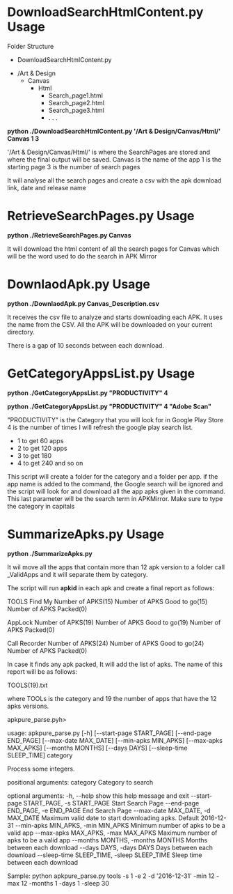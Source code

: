 
<h1>DownloadSearchHtmlContent.py Usage</h1>

Folder Structure
- DownloadSearchHtmlContent.py
+ /Art & Design
  + Canvas
     + Html
     	- Search_page1.html
     	- Search_page2.html
     	- Search_page3.html
     	- . . .



<b>python ./DownloadSearchHtmlContent.py '/Art & Design/Canvas/Html/' Canvas 1 3</b>

'/Art & Design/Canvas/Html/' is where the SearchPages are stored and where the final output will be saved.
Canvas is the name of the app
1 is the starting page
3 is the number of search pages

It will analyse all the search pages and create a csv with the apk download link, date and release name


<h1>RetrieveSearchPages.py Usage</h1>

<b>python ./RetrieveSearchPages.py  Canvas</b>

It will download the html content of all the search pages for Canvas which will be the word used to do the search in APK Mirror

<h1>DownlaodApk.py Usage</h1>

<b>python ./DownlaodApk.py  Canvas_Description.csv</b>

It receives the csv file to analyze and starts downloading each APK. It uses the name from the CSV. All the APK will be downloaded on your current directory.

There is a gap of 10 seconds between each download.


<h1>GetCategoryAppsList.py Usage</h1>
<b>python ./GetCategoryAppsList.py  "PRODUCTIVITY" 4</b>

<b>python ./GetCategoryAppsList.py  "PRODUCTIVITY" 4 "Adobe Scan"</b>

"PRODUCTIVITY" is the Category that you will look for in Google Play Store
4 is the number of times I will refresh the google play search list. 
   - 1 to get 60 apps
   - 2 to get 120 apps
   - 3 to get 180
   - 4 to get 240
   and so on

This script will create a folder for the category and a folder per app. 
if the app name is added to the command, the Google search will be ignored and the script will look for and download all the app apks given in the command. This last parameter will be the search term in APKMirror. 
Make sure to type the category in capitals
   
   
<h1>SummarizeApks.py Usage</h1>
<b>python ./SummarizeApks.py</b>

It wil move all the apps that contain more than 12 apk version to a folder call _ValidApps and it will separate them by category.

The script will run <b>apkid</b> in each apk and create a final report as follows:

TOOLS
Find My
Number of APKS(15)
Number of APKS Good to go(15)
Number of APKS Packed(0)

AppLock
Number of APKS(19)
Number of APKS Good to go(19)
Number of APKS Packed(0)

Call Recorder
Number of APKS(24)
Number of APKS Good to go(24)
Number of APKS Packed(0)

In case it finds any apk packed, It will add the list of apks. The name of this report will be as follows:

TOOLS(19).txt

where TOOLs is the category and 19 the number of apps that have the 12 apks versions.


<h>apkpure_parse.py</h>h>

usage: apkpure_parse.py [-h] [--start-page START_PAGE] [--end-page END_PAGE]
                        [--max-date MAX_DATE] [--min-apks MIN_APKS]
                        [--max-apks MAX_APKS] [--months MONTHS] [--days DAYS]
                        [--sleep-time SLEEP_TIME]
                        category

Process some integers.

positional arguments:
  category              Category to search

optional arguments:
  -h, --help            show this help message and exit
  --start-page START_PAGE, -s START_PAGE
                        Start Search Page
  --end-page END_PAGE, -e END_PAGE
                        End Search Page
  --max-date MAX_DATE, -d MAX_DATE
                        Maximum valid date to start downloading apks. Default
                        2016-12-31
  --min-apks MIN_APKS, -min MIN_APKS
                        Minimum number of apks to be a valid app
  --max-apks MAX_APKS, -max MAX_APKS
                        Maximum number of apks to be a valid app
  --months MONTHS, -months MONTHS
                        Months between each download
  --days DAYS, -days DAYS
                        Days between each download
  --sleep-time SLEEP_TIME, -sleep SLEEP_TIME
                        Sleep time between each download



Sample:
python apkpure_parse.py tools -s 1 -e 2 -d '2016-12-31' -min 12 -max 12 -months 1 -days 1 -sleep 30







